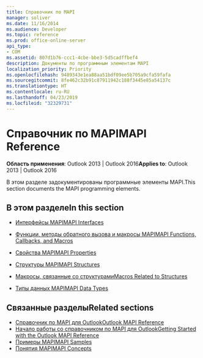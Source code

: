 ```yaml
---
title: Справочник по MAPI
manager: soliver
ms.date: 11/16/2014
ms.audience: Developer
ms.topic: reference
ms.prod: office-online-server
api_type:
- COM
ms.assetid: 807d1b76-ccc1-4cbe-bbe3-5d5cadffbef4
description: Документы по программным элементам MAPI
localization_priority: Priority
ms.openlocfilehash: 9489343e1ea88aa51bdf09ee5b705a9cfa59fafa
ms.sourcegitcommit: 8fe462c32b91c87911942c188f3445e85a54137c
ms.translationtype: HT
ms.contentlocale: ru-RU
ms.lasthandoff: 04/23/2019
ms.locfileid: "32329731"
---
```

# <a name="mapi-reference"></a><span data-ttu-id="09d1e-103">Справочник по MAPI</span><span class="sxs-lookup"><span data-stu-id="09d1e-103">MAPI Reference</span></span>
 
<span data-ttu-id="09d1e-104">**Область применения**: Outlook 2013 | Outlook 2016</span><span class="sxs-lookup"><span data-stu-id="09d1e-104">**Applies to**: Outlook 2013 | Outlook 2016</span></span> 
  
<span data-ttu-id="09d1e-105">В этом разделе задокументированы программные элементы MAPI.</span><span class="sxs-lookup"><span data-stu-id="09d1e-105">This section documents the MAPI programming elements.</span></span>
  
## <a name="in-this-section"></a><span data-ttu-id="09d1e-106">В этом разделе</span><span class="sxs-lookup"><span data-stu-id="09d1e-106">In this section</span></span>

- [<span data-ttu-id="09d1e-107">Интерфейсы MAPI</span><span class="sxs-lookup"><span data-stu-id="09d1e-107">MAPI Interfaces</span></span>](mapi-interfaces.md)
    
- [<span data-ttu-id="09d1e-108">Функции, методы обратного вызова и макросы MAPI</span><span class="sxs-lookup"><span data-stu-id="09d1e-108">MAPI Functions, Callbacks, and Macros</span></span>](mapi-functions-callbacks-and-macros.md)
    
- [<span data-ttu-id="09d1e-109">Свойства MAPI</span><span class="sxs-lookup"><span data-stu-id="09d1e-109">MAPI Properties</span></span>](mapi-properties.md)
    
- [<span data-ttu-id="09d1e-110">Структуры MAPI</span><span class="sxs-lookup"><span data-stu-id="09d1e-110">MAPI Structures</span></span>](mapi-structures.md)
    
- [<span data-ttu-id="09d1e-111">Макросы, связанные со структурами</span><span class="sxs-lookup"><span data-stu-id="09d1e-111">Macros Related to Structures</span></span>](macros-related-to-structures.md)
    
- [<span data-ttu-id="09d1e-112">Типы данных MAPI</span><span class="sxs-lookup"><span data-stu-id="09d1e-112">MAPI Data Types</span></span>](mapi-data-types.md)
    
## <a name="related-sections"></a><span data-ttu-id="09d1e-113">Связанные разделы</span><span class="sxs-lookup"><span data-stu-id="09d1e-113">Related sections</span></span>

- [<span data-ttu-id="09d1e-114">Справочник по MAPI для Outlook</span><span class="sxs-lookup"><span data-stu-id="09d1e-114">Outlook MAPI Reference</span></span>](outlook-mapi-reference.md) 
- [<span data-ttu-id="09d1e-115">Начало работы со справочником по MAPI для Outlook</span><span class="sxs-lookup"><span data-stu-id="09d1e-115">Getting Started with the Outlook MAPI Reference</span></span>](getting-started-with-the-outlook-mapi-reference.md)
- [<span data-ttu-id="09d1e-116">Примеры MAPI</span><span class="sxs-lookup"><span data-stu-id="09d1e-116">MAPI Samples</span></span>](mapi-samples.md)
- [<span data-ttu-id="09d1e-117">Понятия MAPI</span><span class="sxs-lookup"><span data-stu-id="09d1e-117">MAPI Concepts</span></span>](mapi-concepts.md)
  

